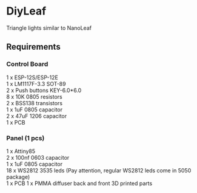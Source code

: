 # DiyLeaf
Triangle lights similar to NanoLeaf

## Requirements

### Control Board  
1 x ESP-12S/ESP-12E  
1 x LM1117F-3.3 SOT-89  
2 x Push buttons KEY-6.0*6.0  
8 x 10K 0805 resistors  
2 x BSS138 transistors  
1 x 1uF 0805 capacitor  
2 x 47uF 1206 capacitor  
1 x PCB  

### Panel (1 pcs)  
1  x Attiny85  
2  x 100nf 0603 capacitor  
1  x 1uF 0805 capacitor  
18 x WS2812 3535 leds (Pay attention, regular WS2812 leds come in 5050 package)  
1  x PCB
1  x PMMA diffuser 
back and front 3D printed parts  


